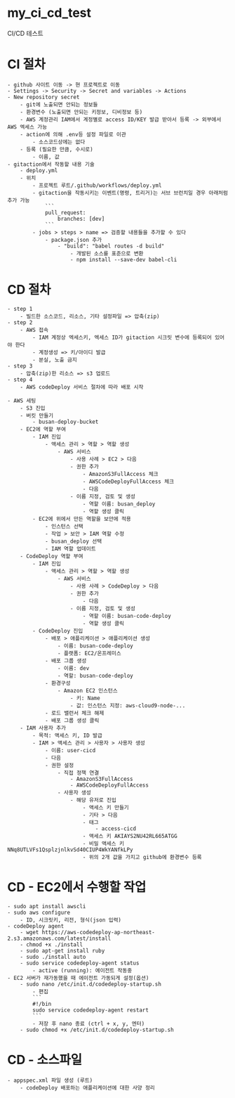 # my_ci_cd_test
CI/CD 테스트

# CI 절차
    - github 사이트 이동 -> 현 프로젝트로 이동
    - Settings -> Security -> Secret and variables -> Actions
    - New repository secret
        - git에 노출되면 안되는 정보들
        - 환경변수 (노출되면 안되는 키정보, 디비정보 등)
        - AWS 계정관리 IAM에서 계정별로 access ID/KEY 발급 받아서 등록 -> 외부에서 AWS 엑세스 가능
        - action에 의해 .env등 설정 파일로 이관
            - 소스코드상에는 없다
        - 등록 (필요한 만큼, 수시로)
            - 이름, 값
    - gitaction에서 작동할 내용 기술
        - deploy.yml
        - 위치
            - 프로젝트 루트/.github/workflows/deploy.yml
            - gitaction을 작동시키는 이벤트(명령, 트리거)는 서브 브런치일 경우 아래처럼 추가 가능
                ```
                pull_request:
                    branches: [dev]
                ```
            - jobs > steps > name => 검증할 내용들을 추가할 수 있다
                - package.json 추가
                    - "build": "babel routes -d build"
                        - 개발된 소스를 표준으로 변환
                        - npm install --save-dev babel-cli

# CD 절차
    - step 1
        - 빌드한 소스코드, 리소스, 기타 설정파일 => 압축(zip)
    - step 2
        - AWS 접속
            - IAM 계정상 엑세스키, 엑세스 ID가 gitaction 시크릿 변수에 등록되어 있어야 한다
            - 계정생성 => 키/아이디 발급
            - 분실, 노출 금지
    - step 3
        - 압축(zip)한 리소스 => s3 업로드
    - step 4
        - AWS codeDeploy 서비스 절차에 따라 배포 시작

    - AWS 세팅
        - S3 진입
        - 버킷 만들기
            - busan-deploy-bucket
        - EC2에 역할 부여
            - IAM 진입
                - 액세스 관리 > 역할 > 역할 생성
                    - AWS 서비스
                        - 사용 사례 > EC2 > 다음
                        - 권한 추가
                            - AmazonS3FullAccess 체크
                            - AWSCodeDeployFullAccess 체크
                            - 다음
                        - 이름 지정, 검토 및 생성
                            - 역할 이름: busan_deploy
                            - 역할 생성 클릭
            - EC2에 위에서 만든 역할을 보안에 적용
                - 인스턴스 선택
                - 작업 > 보안 > IAM 역할 수정
                - busan_deploy 선택
                - IAM 역할 업데이트
        - CodeDeploy 역할 부여
            - IAM 진입
                - 액세스 관리 > 역할 > 역할 생성
                    - AWS 서비스
                        - 사용 사례 > CodeDeploy > 다음
                        - 권한 추가
                            - 다음
                        - 이름 지정, 검토 및 생성
                            - 역할 이름: busan-code-deploy
                            - 역할 생성 클릭
            - CodeDeploy 진입
                - 배포 > 애플리케이션 > 애플리케이션 생성
                    - 이름: busan-code-deploy
                    - 플랫폼: EC2/온프레미스
                - 배포 그룹 생성
                    - 이름: dev
                    - 역할: busan-code-deploy
                - 환경구성
                    - Amazon EC2 인스턴스
                        - 키: Name
                        - 값: 인스턴스 지정: aws-cloud9-node-...
                - 로드 밸런서 체크 해제
                - 배포 그룹 생성 클릭
        - IAM 사용자 추가
            - 목적: 액세스 키, ID 발급
            - IAM > 액세스 관리 > 사용자 > 사용자 생성
                - 이름: user-cicd
                - 다음
                - 권한 설정
                    - 직접 정책 연결
                        - AmazonS3FullAccess
                        - AWSCodeDeployFullAccess
                    - 사용자 생성
                        - 해당 유저로 진입
                            - 액세스 키 만들기
                            - 기타 > 다음
                            - 태그
                                - access-cicd
                            - 액세스 키 AKIAYS2NU42RL665ATGG
                            - 비밀 액세스 키 NNq8UTLVFs1QsplzjnlkvSd40CIUP4WkYANfkLPy
                            - 위의 2개 값을 가지고 github에 환경변수 등록

# CD - EC2에서 수행할 작업
    - sudo apt install awscli
    - sudo aws configure
        - ID, 시크릿키, 리전, 형식(json 입력)
    - codeDeploy agent
        - wget https://aws-codedeploy-ap-northeast-2.s3.amazonaws.com/latest/install
        - chmod +x ./install
        - sudo apt-get install ruby
        - sudo ./install auto
        - sudo service codedeploy-agent status
            - active (running): 에이전트 작동중
    - EC2 서버가 재가동했을 때 에이전트 가동되게 설정(옵션)
        - sudo nano /etc/init.d/codedeploy-startup.sh
            - 편집
            ```
            #!/bin
            sudo service codedeploy-agent restart
            ```
            - 저장 후 nano 종료 (ctrl + x, y, 엔터)
        - sudo chmod +x /etc/init.d/codedeploy-startup.sh

# CD - 소스파일
    - appspec.xml 파일 생성 (루트)
        - codeDeploy 배포하는 애플리케이션에 대한 사양 정리